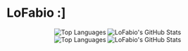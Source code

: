 # LoFabio :]

<div align="center">
  <img alt="Top Languages" src="https://github-readme-stats.vercel.app/api?username=LoFabio&show_icons=true&layout=compact&hide_border=true&theme=transparent"/>
  <img alt="LoFabio's GitHub Stats" src="https://github-readme-stats.vercel.app/api/top-langs/?username=LoFabio&layout=donut&hide_border=true&theme=transparent"/>
</div>

<div align="center">
  <img alt="Top Languages" src="github-readme-stats-fork-lofabio.vercel.app/api?username=LoFabio&show_icons=true&layout=compact&hide_border=true&theme=transparent"/>
  <img alt="LoFabio's GitHub Stats" src="github-readme-stats-fork-lofabio.vercel.app/api?username=LoFabio&layout=donut&hide_border=true&theme=transparent"/>
</div>

